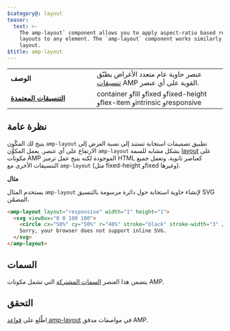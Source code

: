 ```yaml
---
$category@: layout
teaser:
  text: >-
    The amp-layout` component allows you to apply aspect-ratio based responsive
    layouts to any element. The `amp-layout` component works similarly to the
    layout.
$title: amp-layout
---
```


<!--
       Copyright 2016 The AMP HTML Authors. All Rights Reserved.

       Licensed under the Apache License, Version 2.0 (the "License");
     you may not use this file except in compliance with the License.
     You may obtain a copy of the License at

     http://www.apache.org/licenses/LICENSE-2.0

     Unless required by applicable law or agreed to in writing, software
     distributed under the License is distributed on an "AS-IS" BASIS,
     WITHOUT WARRANTIES OR CONDITIONS OF ANY KIND, either express or implied.
     See the License for the specific language governing permissions and
     limitations under the License.
-->

<table>
  <tr>
    <td width="40%"><strong>الوصف</strong></td>
    <td>عنصر حاوية عام متعدد الأغراض يطبّق <a href="../../../documentation/guides-and-tutorials/develop/style_and_layout/control_layout.md#the-layout-attribute">تنسيقات</a> AMP القوية على أي عنصر.</td>
  </tr>
  <tr>
    <td class="col-fourty"><strong><a href="../../../documentation/guides-and-tutorials/develop/style_and_layout/control_layout.md">التنسيقات المعتمدة</a></strong></td>
    <td>container وfill وfixed وfixed-height وflex-item وintrinsic وresponsive</td>
  </tr>
</table>

## نظرة عامة <a name="overview"></a>

يتيح لك المكّوِن `amp-layout` تطبيق تصميمات استجابة تستند إلى نسبة العرض إلى الارتفاع على أي عنصر. يعمل المكوِّن `amp-layout` بشكل مشابه للسمة [layout](../../../documentation/guides-and-tutorials/develop/style_and_layout/control_layout.md#the-layout-attribute) على مكونات AMP الموجودة لكنه يتيح عمل ترميز HTML كعناصر ثانوية. وتعمل جميع التنسيقات الأخرى مع `amp-layout` (مثل fixed-height وfixed وغيرها).

**مثال**

يستخدم المثال `amp-layout` لإنشاء حاوية استجابة حول دائرة مرسومة بالتنسيق SVG المضمّن.

```html
<amp-layout layout="responsive" width="1" height="1">
  <svg viewBox="0 0 100 100">
    <circle cx="50%" cy="50%" r="40%" stroke="black" stroke-width="3" />
    Sorry, your browser does not support inline SVG.
  </svg>
</amp-layout>
```

## السمات <a name="attributes"></a>

يتضمن هذا العنصر [السمات المشتركة](../../../documentation/guides-and-tutorials/learn/common_attributes.md) التي تشمل مكونات AMP.

## التحقق <a name="validation"></a>

اطِّلع على [قواعد amp-layout](https://github.com/ampproject/amphtml/blob/master/validator/validator-main.protoascii) في مواصفات مدقق AMP.
